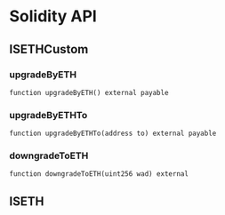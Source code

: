 # Solidity API

## ISETHCustom

### upgradeByETH

```solidity
function upgradeByETH() external payable
```

### upgradeByETHTo

```solidity
function upgradeByETHTo(address to) external payable
```

### downgradeToETH

```solidity
function downgradeToETH(uint256 wad) external
```

## ISETH

